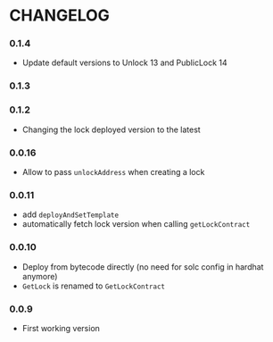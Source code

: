 # CHANGELOG

### 0.1.4

- Update default versions to Unlock 13 and PublicLock 14

### 0.1.3

### 0.1.2

- Changing the lock deployed version to the latest

### 0.0.16

- Allow to pass `unlockAddress` when creating a lock

### 0.0.11

- add `deployAndSetTemplate`
- automatically fetch lock version when calling `getLockContract`

### 0.0.10

- Deploy from bytecode directly (no need for solc config in hardhat anymore)
- `GetLock` is renamed to `GetLockContract`

### 0.0.9

- First working version
